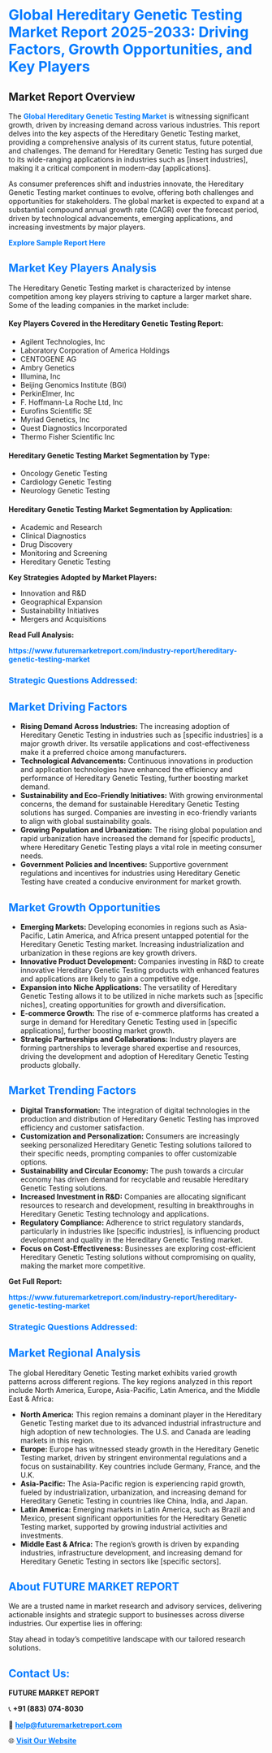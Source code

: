 <h1 style="color: #007BFF;">Global Hereditary Genetic Testing Market Report 2025-2033: Driving Factors, Growth Opportunities, and Key Players</h1>

<section id="overview">
<h2>Market Report Overview</h2>
<p>The <a href="https://www.futuremarketreport.com/industry-report/hereditary-genetic-testing-market" style="color: #007BFF; text-decoration: none;"><strong>Global Hereditary Genetic Testing Market</strong></a> is witnessing significant growth, driven by increasing demand across various industries. This report delves into the key aspects of the Hereditary Genetic Testing market, providing a comprehensive analysis of its current status, future potential, and challenges. The demand for Hereditary Genetic Testing has surged due to its wide-ranging applications in industries such as [insert industries], making it a critical component in modern-day [applications].</p>
<p>As consumer preferences shift and industries innovate, the Hereditary Genetic Testing market continues to evolve, offering both challenges and opportunities for stakeholders. The global market is expected to expand at a substantial compound annual growth rate (CAGR) over the forecast period, driven by technological advancements, emerging applications, and increasing investments by major players.</p>
</section>

<section id="overview">
<p><a href="https://www.futuremarketreport.com/request-sample/reportId=123062" style="color: #007BFF; text-decoration: none;"><strong>Explore Sample Report Here</strong></a></p>
</section>

<section id="key-players">
<h2 style="color: #007BFF;">Market Key Players Analysis</h2>
<p>The Hereditary Genetic Testing market is characterized by intense competition among key players striving to capture a larger market share. Some of the leading companies in the market include:</p>
<h4>Key Players Covered in the Hereditary Genetic Testing Report:</h4>
<ul><li>Agilent Technologies, Inc</li><li>Laboratory Corporation of America Holdings</li><li>CENTOGENE AG</li><li>Ambry Genetics</li><li>Illumina, Inc</li><li>Beijing Genomics Institute (BGI)</li><li>PerkinElmer, Inc</li><li>F. Hoffmann-La Roche Ltd, Inc</li><li>Eurofins Scientific SE</li><li>Myriad Genetics, Inc</li><li>Quest Diagnostics Incorporated</li><li>Thermo Fisher Scientific Inc</li></ul>
<h4>Hereditary Genetic Testing Market Segmentation by Type:</h4>
<ul><li>Oncology Genetic Testing</li><li>Cardiology Genetic Testing</li><li>Neurology Genetic Testing</li></ul>

<h4>Hereditary Genetic Testing Market Segmentation by Application:</h4>
<ul><li>Academic and Research</li><li>Clinical Diagnostics</li><li>Drug Discovery</li><li>Monitoring and Screening</li><li>Hereditary Genetic Testing</li></ul>
<p><strong>Key Strategies Adopted by Market Players:</strong></p>
<ul>
<li>Innovation and R&D</li>
<li>Geographical Expansion</li>
<li>Sustainability Initiatives</li>
<li>Mergers and Acquisitions</li>
</ul>
</section>

<section>
<p><strong>Read Full Analysis: </strong></p><a href="https://www.futuremarketreport.com/industry-report/hereditary-genetic-testing-market" style="color: #007BFF; text-decoration: none;"><strong>https://www.futuremarketreport.com/industry-report/hereditary-genetic-testing-market</strong></a>
<h3 style="color: #007BFF;">Strategic Questions Addressed:</h3>
</section>

<section id="driving-factors">
<h2 style="color: #007BFF;">Market Driving Factors</h2>
<ul>
<li><strong>Rising Demand Across Industries:</strong> The increasing adoption of Hereditary Genetic Testing in industries such as [specific industries] is a major growth driver. Its versatile applications and cost-effectiveness make it a preferred choice among manufacturers.</li>
<li><strong>Technological Advancements:</strong> Continuous innovations in production and application technologies have enhanced the efficiency and performance of Hereditary Genetic Testing, further boosting market demand.</li>
<li><strong>Sustainability and Eco-Friendly Initiatives:</strong> With growing environmental concerns, the demand for sustainable Hereditary Genetic Testing solutions has surged. Companies are investing in eco-friendly variants to align with global sustainability goals.</li>
<li><strong>Growing Population and Urbanization:</strong> The rising global population and rapid urbanization have increased the demand for [specific products], where Hereditary Genetic Testing plays a vital role in meeting consumer needs.</li>
<li><strong>Government Policies and Incentives:</strong> Supportive government regulations and incentives for industries using Hereditary Genetic Testing have created a conducive environment for market growth.</li>
</ul>
</section>

<section id="growth-opportunities">
<h2 style="color: #007BFF;">Market Growth Opportunities</h2>
<ul>
<li><strong>Emerging Markets:</strong> Developing economies in regions such as Asia-Pacific, Latin America, and Africa present untapped potential for the Hereditary Genetic Testing market. Increasing industrialization and urbanization in these regions are key growth drivers.</li>
<li><strong>Innovative Product Development:</strong> Companies investing in R&D to create innovative Hereditary Genetic Testing products with enhanced features and applications are likely to gain a competitive edge.</li>
<li><strong>Expansion into Niche Applications:</strong> The versatility of Hereditary Genetic Testing allows it to be utilized in niche markets such as [specific niches], creating opportunities for growth and diversification.</li>
<li><strong>E-commerce Growth:</strong> The rise of e-commerce platforms has created a surge in demand for Hereditary Genetic Testing used in [specific applications], further boosting market growth.</li>
<li><strong>Strategic Partnerships and Collaborations:</strong> Industry players are forming partnerships to leverage shared expertise and resources, driving the development and adoption of Hereditary Genetic Testing products globally.</li>
</ul>
</section>

<section id="trending-factors">
<h2 style="color: #007BFF;">Market Trending Factors</h2>
<ul>
<li><strong>Digital Transformation:</strong> The integration of digital technologies in the production and distribution of Hereditary Genetic Testing has improved efficiency and customer satisfaction.</li>
<li><strong>Customization and Personalization:</strong> Consumers are increasingly seeking personalized Hereditary Genetic Testing solutions tailored to their specific needs, prompting companies to offer customizable options.</li>
<li><strong>Sustainability and Circular Economy:</strong> The push towards a circular economy has driven demand for recyclable and reusable Hereditary Genetic Testing solutions.</li>
<li><strong>Increased Investment in R&D:</strong> Companies are allocating significant resources to research and development, resulting in breakthroughs in Hereditary Genetic Testing technology and applications.</li>
<li><strong>Regulatory Compliance:</strong> Adherence to strict regulatory standards, particularly in industries like [specific industries], is influencing product development and quality in the Hereditary Genetic Testing market.</li>
<li><strong>Focus on Cost-Effectiveness:</strong> Businesses are exploring cost-efficient Hereditary Genetic Testing solutions without compromising on quality, making the market more competitive.</li>
</ul>
</section>

<section>
<p><strong>Get Full Report: </strong></p><a href="https://www.futuremarketreport.com/industry-report/hereditary-genetic-testing-market" style="color: #007BFF; text-decoration: none;"><strong>https://www.futuremarketreport.com/industry-report/hereditary-genetic-testing-market</strong></a>
<h3 style="color: #007BFF;">Strategic Questions Addressed:</h3>
</section>


<section id="regional-analysis">
<h2 style="color: #007BFF;">Market Regional Analysis</h2>
<p>The global Hereditary Genetic Testing market exhibits varied growth patterns across different regions. The key regions analyzed in this report include North America, Europe, Asia-Pacific, Latin America, and the Middle East & Africa:</p>
<ul>
<li><strong>North America:</strong> This region remains a dominant player in the Hereditary Genetic Testing market due to its advanced industrial infrastructure and high adoption of new technologies. The U.S. and Canada are leading markets in this region.</li>
<li><strong>Europe:</strong> Europe has witnessed steady growth in the Hereditary Genetic Testing market, driven by stringent environmental regulations and a focus on sustainability. Key countries include Germany, France, and the U.K.</li>
<li><strong>Asia-Pacific:</strong> The Asia-Pacific region is experiencing rapid growth, fueled by industrialization, urbanization, and increasing demand for Hereditary Genetic Testing in countries like China, India, and Japan.</li>
<li><strong>Latin America:</strong> Emerging markets in Latin America, such as Brazil and Mexico, present significant opportunities for the Hereditary Genetic Testing market, supported by growing industrial activities and investments.</li>
<li><strong>Middle East & Africa:</strong> The region’s growth is driven by expanding industries, infrastructure development, and increasing demand for Hereditary Genetic Testing in sectors like [specific sectors].</li>
</ul>
</section>

<footer>
<h2 style="color: #007BFF;">About FUTURE MARKET REPORT</h2>
<p>We are a trusted name in market research and advisory services, delivering actionable insights and strategic support to businesses across diverse industries. Our expertise lies in offering:</p>

<p>Stay ahead in today’s competitive landscape with our tailored research solutions.</p>

<h2 style="color: #007BFF;">Contact Us:</h2>
<p><strong>FUTURE MARKET REPORT</strong></p>
<p>📞 <strong>+91 (883) 074-8030</strong></p>
<p>📧 <strong><a href="mailto:help@futuremarketreport.com" style="color: #007BFF;">help@futuremarketreport.com</a></strong></p>
<p>🌐 <strong><a href="https://www.futuremarketreport.com/" style="color: #007BFF;">Visit Our Website</a></strong></p>
</footer>